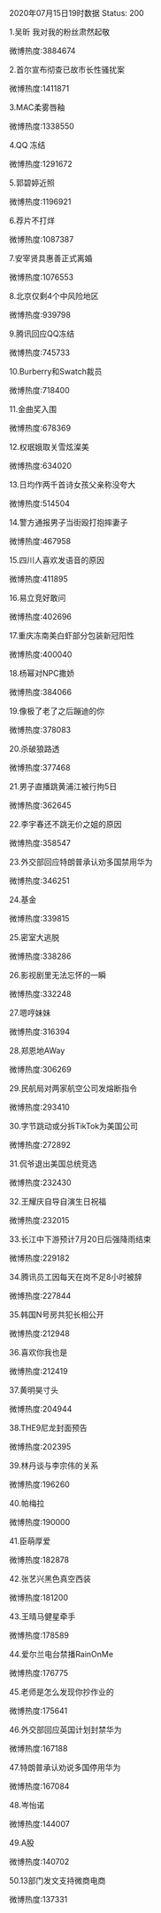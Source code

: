 2020年07月15日19时数据
Status: 200

1.吴昕 我对我的粉丝肃然起敬

微博热度:3884674

2.首尔宣布彻查已故市长性骚扰案

微博热度:1411871

3.MAC柔雾唇釉

微博热度:1338550

4.QQ 冻结

微博热度:1291672

5.郭碧婷近照

微博热度:1196921

6.荐片不打烊

微博热度:1087387

7.安宰贤具惠善正式离婚

微博热度:1076553

8.北京仅剩4个中风险地区

微博热度:939798

9.腾讯回应QQ冻结

微博热度:745733

10.Burberry和Swatch裁员

微博热度:718400

11.金曲奖入围

微博热度:678369

12.权珉娥取关雪炫澯美

微博热度:634020

13.日均作两千首诗女孩父亲称没夸大

微博热度:514504

14.警方通报男子当街殴打抱摔妻子

微博热度:467958

15.四川人喜欢发语音的原因

微博热度:411895

16.易立竞好敢问

微博热度:402696

17.重庆冻南美白虾部分包装新冠阳性

微博热度:400040

18.杨幂对NPC撒娇

微博热度:384066

19.像极了老了之后蹦迪的你

微博热度:378083

20.杀破狼路透

微博热度:377468

21.男子直播跳黄浦江被行拘5日

微博热度:362645

22.李宇春还不跳无价之姐的原因

微博热度:358547

23.外交部回应特朗普承认劝多国禁用华为

微博热度:346251

24.基金

微博热度:339815

25.密室大逃脱

微博热度:338286

26.影视剧里无法忘怀的一瞬

微博热度:332248

27.嗯哼妹妹

微博热度:316394

28.郑恩地AWay

微博热度:306269

29.民航局对两家航空公司发熔断指令

微博热度:293410

30.字节跳动或分拆TikTok为美国公司

微博热度:272892

31.侃爷退出美国总统竞选

微博热度:232430

32.王耀庆自导自演生日祝福

微博热度:232015

33.长江中下游预计7月20日后强降雨结束

微博热度:229182

34.腾讯员工因每天在岗不足8小时被辞

微博热度:227844

35.韩国N号房共犯长相公开

微博热度:212948

36.喜欢你我也是

微博热度:212419

37.黄明昊寸头

微博热度:204944

38.THE9尼龙封面预告

微博热度:202395

39.林丹谈与李宗伟的关系

微博热度:196260

40.帕梅拉

微博热度:190000

41.臣萌厚爱

微博热度:182878

42.张艺兴黑色真空西装

微博热度:181200

43.王晴马健星牵手

微博热度:178589

44.爱尔兰电台禁播RainOnMe

微博热度:176775

45.老师是怎么发现你抄作业的

微博热度:175641

46.外交部回应英国计划封禁华为

微博热度:167188

47.特朗普承认劝说多国停用华为

微博热度:167084

48.岑怡诺

微博热度:144007

49.A股

微博热度:140702

50.13部门发文支持微商电商

微博热度:137331

